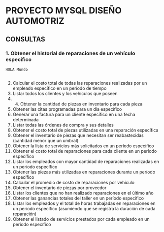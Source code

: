 # PROYECTO MYSQL DISEÑO AUTOMOTRIZ
## CONSULTAS
### 1.  Obtener el historial de reparaciones de un vehículo específico
    HOLA Mundo
``` hola
```
2. Calcular el costo total de todas las reparaciones realizadas por un empleado
específico en un período de tiempo
3. Listar todos los clientes y los vehículos que poseen
4. 4. Obtener la cantidad de piezas en inventario para cada pieza
5. Obtener las citas programadas para un día específico
6. Generar una factura para un cliente específico en una fecha determinada
7. Listar todas las órdenes de compra y sus detalles
8. Obtener el costo total de piezas utilizadas en una reparación específica
9. Obtener el inventario de piezas que necesitan ser reabastecidas (cantidad
menor que un umbral)
10. Obtener la lista de servicios más solicitados en un período específico
11. Obtener el costo total de reparaciones para cada cliente en un período
específico
12. Listar los empleados con mayor cantidad de reparaciones realizadas en un
período específico
13. Obtener las piezas más utilizadas en reparaciones durante un período
específico
14. Calcular el promedio de costo de reparaciones por vehículo
15. Obtener el inventario de piezas por proveedor
16. Listar los clientes que no han realizado reparaciones en el último año
17. Obtener las ganancias totales del taller en un período específico
18. Listar los empleados y el total de horas trabajadas en reparaciones en un
período específico (asumiendo que se registra la duración de cada reparación)
19. Obtener el listado de servicios prestados por cada empleado en un período
específico
